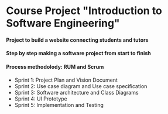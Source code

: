 # Course Project "Introduction to Software Engineering"
#### Project to build a website connecting students and tutors
#### Step by step making a software project from start to finish
#### Process methodolody: RUM and Scrum
  - Sprint 1: Project Plan and Vision Document
  - Sprint 2: Use case diagram and Use case specification
  - Sprint 3: Software architecture and Class Diagrams
  - Sprint 4: UI Prototype
  - Sprint 5: Implementation and Testing
